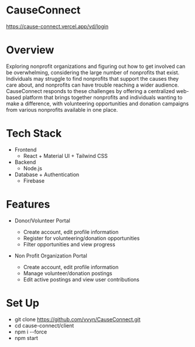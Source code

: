 # CauseConnect
https://cause-connect.vercel.app/vd/login

# Overview
Exploring nonprofit organizations and figuring out how to get involved can be overwhelming, considering the large number of nonprofits that exist. Individuals may struggle to find nonprofits that support the causes they care about, and nonprofits can have trouble reaching a wider audience. CauseConnect responds to these challenges by offering a centralized web-based platform that brings together nonprofits and individuals wanting to make a difference, with volunteering opportunities and donation campaigns from various nonprofits available in one place.

# Tech Stack
- Frontend
    - React + Material UI + Tailwind CSS
- Backend
    - Node.js
- Database + Authentication
    - Firebase

# Features
- Donor/Volunteer Portal​
    - Create account, edit profile information​
    - Register for volunteering/donation opportunities​
    - Filter opportunities and view progress​

- Non Profit Organization Portal​
    - Create account, edit profile information​
    - Manage volunteer/donation postings​
    - Edit active postings and view user contributions​

# Set Up
- git clone https://github.com/vvyn/CauseConnect.git
- cd cause-connect/client
- npm i --force
- npm start
​

​

​

​

​
